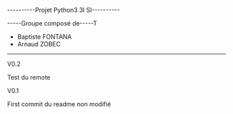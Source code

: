 ----------Projet Python3 3I SI----------

-----Groupe composé de-----T
- Baptiste FONTANA
- Arnaud ZOBEC
--------------------------

V0.2

Test du remote

V0.1

First commit du readme non modifié
